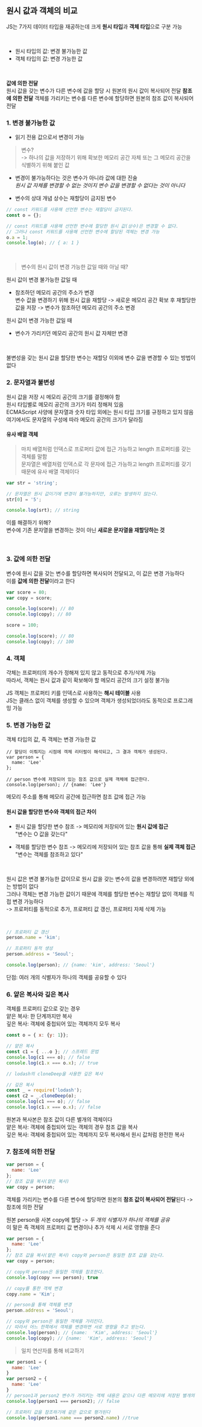 ## 원시 값과 객체의 비교

JS는 7가지 데이터 타입을 재공하는데 크게 **원시 타입**과 **객체 타입**으로 구분 가능

<br>

- 원시 타입의 값: 변경 불가능한 값
- 객체 타입의  값: 변경 가능한 값

<br>

**값에 의한 전달**  
원시 값을 갖는 변수가 다른 변수에 값을 할당 시 원본의 원시 값이 복사되어 전달
**참조에 의한 전달** 
객체를 가리키는 변수를 다른 변수에 할당하면 원본의 참조 값이 복사되어 전달


### 1. 변경 불가능한 값
- 읽기 전용 값으로서 변경이 가능  
> 변수?   
-> 하나의 값을 저장하기 위해 확보한 메모리 공간 자체 또는 그 메모리 공간을 식별하기 위해 붙인 값
- 변경이 불가능하다는 것은 변수가 아니라 값에 대한 진술  
_원시 값 자체를 변경할 수 없는 것이지 변수 값을 변경할 수 없다는 것이 아니다_

- 변수의 상대 개념 상수는 재할당이 금지된 변수

```js
// const 키워드를 사용해 선언한 변수는 재할당이 금지된다.
const o = {};

// const 키워드를 사용해 선언한 변수에 할당한 원시 값(상수)은 변경할 수 없다.
// 그러나 const 키워드를 사용해 선언한 변수에 할당된 객체는 변경 가능
o.a = 1;
console.log(o); // { a: 1 }
```

<br>

> 변수의 원시 값이 변경 가능한 값일 때와 아닐 때?  

원시 값이 변경 불가능한 값일 때
- 참조하던 메모리 공간의 주소가 변경  
변수 값을 변경하기 위해 원시 값을 재할당 -> 새로운 메모리 공간 확보 후 재할당한 값을 저장 -> 변수가 참조하던 메모리 공간의 주소 변경 

원시 값이 변경 가능한 값일 때  
-  변수가 가리키던 메모리 공간의 원시 값 자체만 변경  

<br>

불변성을 갖는 원시 값을 할당한 변수는 재할당 이외에 변수 값을 변경할 수 있는 방법이 없다


### 2. 문자열과 불변성
원시 값을 저장 시 메모리 공간의 크기를 결정해야 함  
원시 타입별로 메모리 공간의 크기가 미리 정해져 있음  
ECMAScript 사양에 문자열과 숫자 타입 외에는 원시 타입 크기를 규정하고 있지 않음  
여기에서도 문자열의 구성에 따라 메모리 공간의 크기가 달라짐

#### 유사 배열 객체
> 마치 배열처럼 인덱스로 프로퍼티 값에 접근 가능하고 length 프로퍼티를 갖는 객체를 말함  
문자열은 배열처럼 인덱스로 각 문자에 접근 가능하고 length 프로퍼티를 갖기 때문에 유사 배열 객체이다


``` js
var str = 'string';

// 문자열은 원시 값이기에 변경이 불가능하지만, 오류는 발생하지 않는다.
str[0] = '5';

console.log(srt); // string
```

이를 해결하기 위해?  
변수에 기존 문자열을 변경하는 것이 아닌 **새로운 문자열을 재할당하는 것**  

<br>

### 3. 값에 의한 전달

변수에 원시 값을 갖는 변수를 할당하면 복사되어 전달되고, 이 값은 변경 가능하다    
이를 **값에 의한 전달**이라고 한다

``` js
var score = 80;
var copy = score;

console.log(score); // 80
console.log(copy); // 80

score = 100;

console.log(score); // 80
console.log(copy); // 100
```

### 4. 객체
갹체는 프로퍼티의 개수가 정해져 있지 않고 동적으로 추가/삭제 가능  
따라서, 객체는 원시 값과 같이 확보해야 할 메모리 공간의 크기 설정 불가능  

JS 객체는 프로퍼티 키를 인덱스로 사용하는 **해시 테이블** 사용  
JS는 클래스 없이 객체를 생성할 수 있으며 객체가 생성되었더라도 동적으로 프로그래밍 가능  


### 5. 변경 가능한 값  
객체 타입의 값, 즉 객체는 변경 가능한 값  

``` JS
// 할당이 이뤄지는 시점에 객체 리터럴이 해석되고, 그 결과 객체가 생성된다.
var person = {
  name: 'Lee'
};

// person 변수에 저장되어 있는 참조 값으로 실제 객체에 접근한다.
console.log(person); // {name: 'Lee'}
```
메모리 주소를 통해 메모리 공간에 접근하면 참조 값에 접근 가능  

#### 원시 값을 할당한 변수와 객체의 접근 차이
- 원시 값을 할당한 변수 참조 -> 메모리에 저장되어 있는 **원시 값에 접근**  
"변수는 O 값을 갖는다"

- 객체를 할당한 변수 참조 -> 메모리에 저장되어 있는 참조 값을 통해 **실제 객체 접근**  
"변수는 객체를 참조하고 있다"

<br>

원시 값은 변경 불가능한 값이므로 원시 값을 갖는 변수의 값을 변경하려면 재할당 외에는 방법이 없다  
그러나 객체는 변경 가능한 값이기 때문에 객체를 할당한 변수는 재할당 없이 객체를 직접 변경 가능하다  
-> 프로퍼티를 동적으로 추가, 프로퍼티 값 갱신, 프로퍼티 자체 삭제 가능  

<br>

```js
// 프로퍼티 값 갱신
person.name = 'kim';

// 프로퍼티 동적 생성
person.address = 'Seoul';

console.log(person); // {name: 'kim', address: 'Seoul'}
```

단점: 여러 개의 식별자가 하나의 객체를 공유할 수 있다




### 6. 얕은 복사와 깊은 복사
객체를 프로퍼티 값으로 갖는 경우  
얕은 복사: 한 단계까지만 복사  
깊은 복사: 객체에 중첩되어 있는 객체까지 모두 복사  

``` js
const o = { x: {y: 1}};

// 얕은 복사  
const c1 = { ...o }; // 스프레드 문법
console.log(c1 === o); // false
console.log(c1.x === o.x); // true

// lodash의 cloneDeep을 사용한 깊은 복사

// 깊은 복사
const _ = require('lodash');
const c2 = _.cloneDeep(o);
console.log(c1 === o); // false
console.log(c1.x === o.x); // false
```

원본과 복사본은 참조 값이 다른 별개의 객체이다  
얕은 복사: 객체에 중첩되어 있는 객체의 경우 참조 값을 복사  
깊은 복사: 객체에 중첩되어 있는 객체까지 모두 복사해서 원시 값처럼 완전한 복사

### 7. 참조에 의한 전달

```js
var person = {
  name: 'Lee'
};
// 참조 값을 복사(얕은 복사)
var copy = person;
```

객체를 가리키는 변수를 다른 변수에 할당하면 원본의 **참조 값이 복사되어 전달**된다 -> 참조에 의한 전달

원본 person을 사본 copy에 할당 -> _두 개의 식별자가 하나의 객체를 공유_  
이 말은 즉 객체의 프로퍼티 값 변경이나 추가 삭제 시 서로 영향을 준다

```js
var person = {
  name: 'Lee'
};
// 참조 값을 복사(얕은 복사) copy와 person은 동일한 참조 값을 갖는다.
var copy = person;

// copy와 person은 동일한 객체를 참조한다.
console.log(copy === person); true

// copy를 통한 객체 변경
copy.name = 'Kim';

// person을 통해 객체를 변경
person.address = 'Seoul';

// copy와 person은 동일한 객체를 가리킨다.
// 따라서 어느 한쪽에서 객체를 변경하면 서로 영향을 주고 받는다.
console.log(person); // {name:  'Kim', address: 'Seoul'}
console.log(copy); // {name:  'Kim', address: 'Seoul'}
```


> 일치 연산자를 통해 비교하기

``` js
var person1 = {
  name: 'Lee'
}
var person2 = {
  name: 'Lee'
}
// person1과 person2 변수가 가리키는 객체 내용은 같으나 다른 메모리에 저장된 별개의 객체이다
console.log(person1 === person2); // false

// 프로퍼티 값을 참조하기에 같은 값으로 평가된다
console.log(person1.name === person2.name) //true
```

